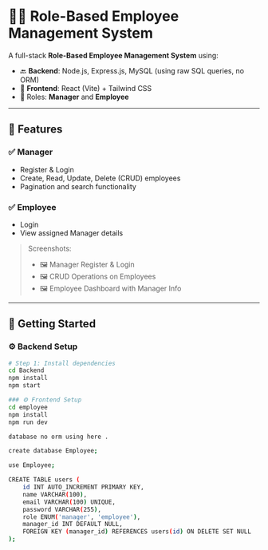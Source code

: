 # 🧑‍💼 Role-Based Employee Management System

A full-stack **Role-Based Employee Management System** using:

- 🔙 **Backend**: Node.js, Express.js, MySQL (using raw SQL queries, no ORM)
- 🎯 **Frontend**: React (Vite) + Tailwind CSS
- 👥 Roles: **Manager** and **Employee**

---

## 📸 Features

### ✅ Manager
- Register & Login
- Create, Read, Update, Delete (CRUD) employees
- Pagination and search functionality

### ✅ Employee
- Login
- View assigned Manager details

> Screenshots:
> - 🖼️ Manager Register & Login
> - 🖼️ CRUD Operations on Employees
> - 🖼️ Employee Dashboard with Manager Info

---

## 🏁 Getting Started

### ⚙️ Backend Setup

```bash
# Step 1: Install dependencies
cd Backend
npm install
npm start

### ⚙️ Frontend Setup
cd employee
npm install
npm run dev

database no orm using here .

create database Employee;

use Employee;

CREATE TABLE users (
    id INT AUTO_INCREMENT PRIMARY KEY,
    name VARCHAR(100),
    email VARCHAR(100) UNIQUE,
    password VARCHAR(255),
    role ENUM('manager', 'employee'),
    manager_id INT DEFAULT NULL,
    FOREIGN KEY (manager_id) REFERENCES users(id) ON DELETE SET NULL
);
















